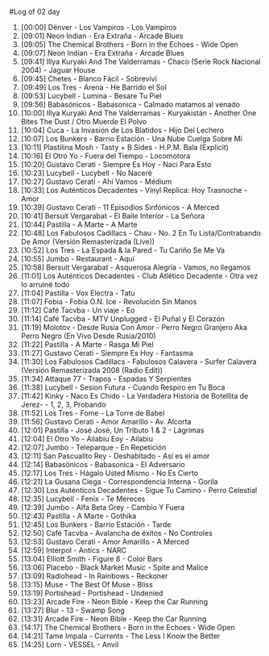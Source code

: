 #Log of 02 day

1. [00:00] Dënver - Los Vampiros - Los Vampiros
1. [09:01] Neon Indian - Era Extraña - Arcade Blues
1. [09:05] The Chemical Brothers - Born in the Echoes - Wide Open
1. [09:07] Neon Indian - Era Extraña - Arcade Blues
1. [09:41] Illya Kuryaki And The Valderramas - Chaco (Serie Rock Nacional 2004) - Jaguar House
1. [09:45] Chetes - Blanco Fácil - Sobreviví
1. [09:49] Los Tres - Arena - He Barrido el Sol
1. [09:53] Lucybell - Lumina - Besare Tu Piel
1. [09:56] Babasónicos - Babasonica - Calmado matamos al venado
1. [10:00] Illya Kuryaki And The Valderramas - Kuryakistán - Another One Bites The Dust / Otro Muerde El Polvo
1. [10:04] Cuca - La Invasión de Los Blatidos - Hijo Del Lechero
1. [10:07] Los Bunkers - Barrio Estación - Una Nube Cuelga Sobre Mí
1. [10:11] Plastilina Mosh - Tasty + B Sides - H.P.M. Bala (Explicit)
1. [10:16] El Otro Yo - Fuera del Tiempo - Locomotora
1. [10:20] Gustavo Cerati - Siempre Es Hoy - Naci Para Esto
1. [10:23] Lucybell - Lucybell - No Naceré
1. [10:27] Gustavo Cerati - Ahí Vamos - Médium
1. [10:33] Los Auténticos Decadentes - Vinyl Replica: Hoy Trasnoche - Amor
1. [10:39] Gustavo Cerati - 11 Episodios Sinfónicos - A Merced
1. [10:41] Bersuit Vergarabat - El Baile Interior - La Señora
1. [10:44] Pastilla - A Marte - A Marte
1. [10:48] Los Fabulosos Cadillacs - Chau - No. 2 En Tu Lista/Contrabando De Amor (Versión Remasterizada (Live))
1. [10:52] Los Tres - La Espada & la Pared - Tu Cariño Se Me Va
1. [10:55] Jumbo - Restaurant - Aquí
1. [10:58] Bersuit Vergarabat - Asquerosa Alegría - Vamos, no llegamos
1. [11:01] Los Auténticos Decadentes - Club Atlético Decadente - Otra vez lo arruiné todo
1. [11:04] Pastilla - Vox Electra - Tatu
1. [11:07] Fobia - Fobia O.N. Ice - Revolución Sin Manos
1. [11:12] Café Tacvba - Un viaje - Eo
1. [11:14] Café Tacvba - MTV Unplugged - El Puñal y El Corazón
1. [11:19] Molotov - Desde Rusia Con Amor - Perro Negro Granjero Aka Perro Negro (En Vivo Desde Rusia/2010)
1. [11:22] Pastilla - A Marte - Rasga Mi Piel
1. [11:27] Gustavo Cerati - Siempre Es Hoy - Fantasma
1. [11:30] Los Fabulosos Cadillacs - Fabulosos Calavera - Surfer Calavera (Versión Remasterizada 2008 (Radio Edit))
1. [11:34] Attaque 77 - Trapos - Espadas Y Serpientes
1. [11:38] Lucybell - Sesion Futura - Cuando Respiro en Tu Boca
1. [11:42] Kinky - Naco Es Chido - La Verdadera Historia de Botellita de Jerez- - 1, 2, 3, Probando
1. [11:52] Los Tres - Fome - La Torre de Babel
1. [11:56] Gustavo Cerati - Amor Amarillo - Av. Alcorta
1. [12:01] Pastilla - José José, Un Tributo 1 & 2 - Lágrimas
1. [12:04] El Otro Yo - Ailabiu Eoy - Ailabiu
1. [12:07] Jumbo - Teleparque - En Repetición
1. [12:11] San Pascualito Rey - Deshabitado - Así es el amor
1. [12:14] Babasónicos - Babasonica - El Adversario
1. [12:17] Los Tres - Hágalo Usted Mismo - No Es Cierto
1. [12:21] La Gusana Ciega - Correspondencia Interna - Gorila
1. [12:30] Los Auténticos Decadentes - Sigue Tu Camino - Perro Celestial
1. [12:35] Lucybell - Fenix - Te Mereces
1. [12:39] Jumbo - Alfa Beta Grey - Cambio Y Fuera
1. [12:43] Pastilla - A Marte - Gothika
1. [12:45] Los Bunkers - Barrio Estación - Tarde
1. [12:50] Café Tacvba - Avalancha de éxitos - No Controles
1. [12:53] Gustavo Cerati - Amor Amarillo - A Merced
1. [12:59] Interpol - Antics - NARC
1. [13:04] Elliott Smith - Figure 8 - Color Bars
1. [13:06] Placebo - Black Market Music - Spite and Malice
1. [13:09] Radiohead - In Rainbows - Reckoner
1. [13:15] Muse - The Best Of Muse - Bliss
1. [13:19] Portishead - Portishead - Undenied
1. [13:23] Arcade Fire - Neon Bible - Keep the Car Running
1. [13:27] Blur - 13 - Swamp Song
1. [13:31] Arcade Fire - Neon Bible - Keep the Car Running
1. [14:17] The Chemical Brothers - Born in the Echoes - Wide Open
1. [14:21] Tame Impala - Currents - The Less I Know the Better
1. [14:25] Lorn - VESSEL - Anvil

